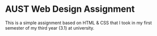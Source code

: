 # AUST Web Design Assignment
 This is a simple assignment based on HTML & CSS that I took in my first semester of my third year (3.1) at university.
